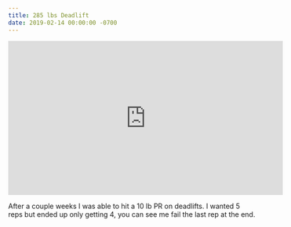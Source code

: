 ```yaml
---
title: 285 lbs Deadlift
date: 2019-02-14 00:00:00 -0700
---
```


<iframe width="560" height="315" src="https://www.youtube.com/embed/a40DYIXUcig" frameborder="0" allow="accelerometer; autoplay; clipboard-write; encrypted-media; gyroscope; picture-in-picture" allowfullscreen></iframe>

After a couple weeks I was able to hit a 10 lb PR on deadlifts. I wanted 5 reps but ended up only getting 4, you can see me fail the last rep at the end.

